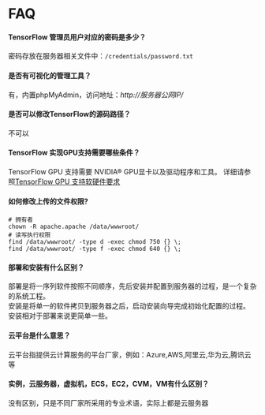 # FAQ

#### TensorFlow 管理员用户对应的密码是多少？

密码存放在服务器相关文件中：`/credentials/password.txt`

#### 是否有可视化的管理工具？

有，内置phpMyAdmin，访问地址：*http://服务器公网IP/*

#### 是否可以修改TensorFlow的源码路径？

不可以

#### TensorFlow 实现GPU支持需要哪些条件？

TensorFlow GPU 支持需要 NVIDIA® GPU显卡以及驱动程序和工具。
详细请参照[TensorFlow GPU 支持软硬件要求](https://www.tensorflow.org/install/gpu)

#### 如何修改上传的文件权限?

```shell
# 拥有者
chown -R apache.apache /data/wwwroot/
# 读写执行权限
find /data/wwwroot/ -type d -exec chmod 750 {} \;
find /data/wwwroot/ -type f -exec chmod 640 {} \;
```

#### 部署和安装有什么区别？

部署是将一序列软件按照不同顺序，先后安装并配置到服务器的过程，是一个复杂的系统工程。  
安装是将单一的软件拷贝到服务器之后，启动安装向导完成初始化配置的过程。  
安装相对于部署来说更简单一些。 

#### 云平台是什么意思？

云平台指提供云计算服务的平台厂家，例如：Azure,AWS,阿里云,华为云,腾讯云等

#### 实例，云服务器，虚拟机，ECS，EC2，CVM，VM有什么区别？

没有区别，只是不同厂家所采用的专业术语，实际上都是云服务器